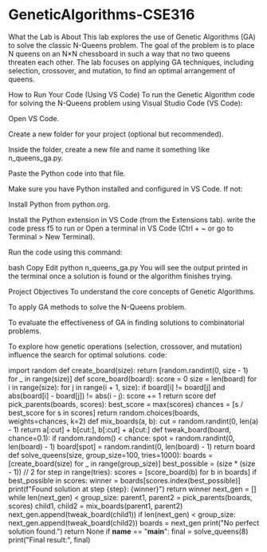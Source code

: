 # GeneticAlgorithms-CSE316
What the Lab is About
This lab explores the use of Genetic Algorithms (GA) to solve the classic N-Queens problem. The goal of the problem is to place N queens on an N×N chessboard in such a way that no two queens threaten each other. The lab focuses on applying GA techniques, including selection, crossover, and mutation, to find an optimal arrangement of queens.

How to Run Your Code (Using VS Code)
To run the Genetic Algorithm code for solving the N-Queens problem using Visual Studio Code (VS Code):

Open VS Code.

Create a new folder for your project (optional but recommended).

Inside the folder, create a new file and name it something like n_queens_ga.py.

Paste the Python code into that file.

Make sure you have Python installed and configured in VS Code. If not:

Install Python from python.org.

Install the Python extension in VS Code (from the Extensions tab).
write the code
press f5 to run or
Open a terminal in VS Code (Ctrl + ~ or go to Terminal > New Terminal).

Run the code using this command:

bash
Copy
Edit
python n_queens_ga.py
You will see the output printed in the terminal once a solution is found or the algorithm finishes trying.



Project Objectives
To understand the core concepts of Genetic Algorithms.

To apply GA methods to solve the N-Queens problem.

To evaluate the effectiveness of GA in finding solutions to combinatorial problems.

To explore how genetic operations (selection, crossover, and mutation) influence the search for optimal solutions.
code:

import random
def create_board(size):
    return [random.randint(0, size - 1) for _ in range(size)]
def score_board(board):
    score = 0
    size = len(board)
    for i in range(size):
        for j in range(i + 1, size):
            if board[i] != board[j] and abs(board[i] - board[j]) != abs(i - j):
                score += 1
    return score
def pick_parents(boards, scores):
    best_score = max(scores)
    chances = [s / best_score for s in scores]
    return random.choices(boards, weights=chances, k=2)
def mix_boards(a, b):
    cut = random.randint(0, len(a) - 1)
    return a[:cut] + b[cut:], b[:cut] + a[cut:]
def tweak_board(board, chance=0.1):
    if random.random() < chance:
        spot = random.randint(0, len(board) - 1)
        board[spot] = random.randint(0, len(board) - 1)
    return board
def solve_queens(size, group_size=100, tries=1000):
    boards = [create_board(size) for _ in range(group_size)]
    best_possible = (size * (size - 1)) // 2
    for step in range(tries):
        scores = [score_board(b) for b in boards]
        if best_possible in scores:
            winner = boards[scores.index(best_possible)]
            print(f"Found solution at step {step}: {winner}")
            return winner
        next_gen = []
        while len(next_gen) < group_size:
            parent1, parent2 = pick_parents(boards, scores)
            child1, child2 = mix_boards(parent1, parent2)
            next_gen.append(tweak_board(child1))
            if len(next_gen) < group_size:
                next_gen.append(tweak_board(child2))
        boards = next_gen
    print("No perfect solution found.")
    return None
if __name__ == "__main__":
    final = solve_queens(8)
    print("Final result:", final)
